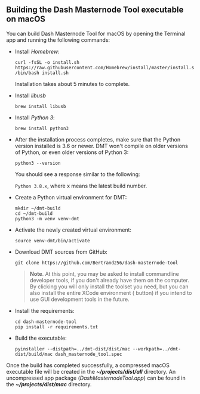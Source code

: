 ## Building the Dash Masternode Tool executable on macOS

You can build Dash Masternode Tool for macOS by opening the Terminal app and running the following commands:

* Install *Homebrew*:

  ```
  curl -fsSL -o install.sh https://raw.githubusercontent.com/Homebrew/install/master/install.sh
  /bin/bash install.sh
  ```

  Installation takes about 5 minutes to complete.

* Install *libusb*
  ```
  brew install libusb
  ```
  
* Install *Python 3*:

  ```
  brew install python3
  ```

* After the installation process completes, make sure that the Python version installed is 3.6 or newer. 
  DMT won't compile on older versions of Python, or even older versions of Python 3:

  ```
  python3 --version
  ```

  You should see a response similar to the following:

  `Python 3.8.x`, where x means the latest build number.

* Create a Python virtual environment for DMT:

  ```
  mkdir ~/dmt-build
  cd ~/dmt-build
  python3 -m venv venv-dmt
  ```

* Activate the newly created virtual environment:

  ```
  source venv-dmt/bin/activate
  ```

* Download DMT sources from GitHub:

  ```
  git clone https://github.com/Bertrand256/dash-masternode-tool
  ```
  > **Note**. At this point, you may be asked to install commandline developer tools, if you don't already 
  > have them on the computer. By clicking <Install> you will only install the toolset you need, but 
  > you can also install the entire XCode environment (<Get XCode> button) if you intend to use GUI 
  > development tools in the future.

* Install the requirements:

  ```
  cd dash-masternode-tool
  pip install -r requirements.txt
  ```

* Build the executable:

  ```
  pyinstaller --distpath=../dmt-dist/dist/mac --workpath=../dmt-dist/build/mac dash_masternode_tool.spec
  ```


Once the build has completed successfully, a compressed macOS executable file will be created in the ***~/projects/dist/all*** directory. An uncompressed app package (*DashMasternodeTool.app*) can be found in the ***~/projects/dist/mac*** directory.